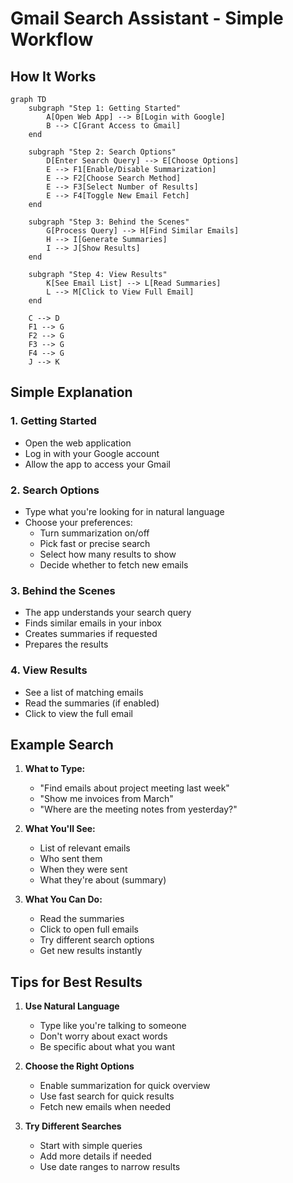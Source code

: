 # Gmail Search Assistant - Simple Workflow

## How It Works

```mermaid
graph TD
    subgraph "Step 1: Getting Started"
        A[Open Web App] --> B[Login with Google]
        B --> C[Grant Access to Gmail]
    end

    subgraph "Step 2: Search Options"
        D[Enter Search Query] --> E[Choose Options]
        E --> F1[Enable/Disable Summarization]
        E --> F2[Choose Search Method]
        E --> F3[Select Number of Results]
        E --> F4[Toggle New Email Fetch]
    end

    subgraph "Step 3: Behind the Scenes"
        G[Process Query] --> H[Find Similar Emails]
        H --> I[Generate Summaries]
        I --> J[Show Results]
    end

    subgraph "Step 4: View Results"
        K[See Email List] --> L[Read Summaries]
        L --> M[Click to View Full Email]
    end

    C --> D
    F1 --> G
    F2 --> G
    F3 --> G
    F4 --> G
    J --> K
```

## Simple Explanation

### 1. Getting Started
- Open the web application
- Log in with your Google account
- Allow the app to access your Gmail

### 2. Search Options
- Type what you're looking for in natural language
- Choose your preferences:
  - Turn summarization on/off
  - Pick fast or precise search
  - Select how many results to show
  - Decide whether to fetch new emails

### 3. Behind the Scenes
- The app understands your search query
- Finds similar emails in your inbox
- Creates summaries if requested
- Prepares the results

### 4. View Results
- See a list of matching emails
- Read the summaries (if enabled)
- Click to view the full email

## Example Search

1. **What to Type:**
   - "Find emails about project meeting last week"
   - "Show me invoices from March"
   - "Where are the meeting notes from yesterday?"

2. **What You'll See:**
   - List of relevant emails
   - Who sent them
   - When they were sent
   - What they're about (summary)

3. **What You Can Do:**
   - Read the summaries
   - Click to open full emails
   - Try different search options
   - Get new results instantly

## Tips for Best Results

1. **Use Natural Language**
   - Type like you're talking to someone
   - Don't worry about exact words
   - Be specific about what you want

2. **Choose the Right Options**
   - Enable summarization for quick overview
   - Use fast search for quick results
   - Fetch new emails when needed

3. **Try Different Searches**
   - Start with simple queries
   - Add more details if needed
   - Use date ranges to narrow results 